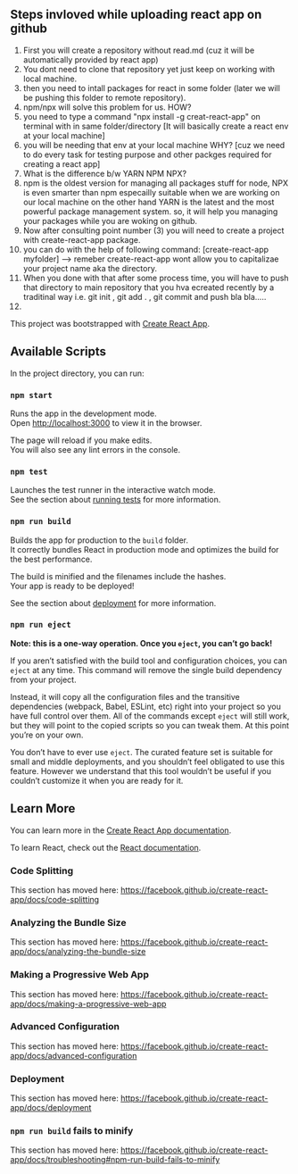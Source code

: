 ## Steps invloved while uploading react app on github
1) First you will create a repository without read.md (cuz it will be automatically provided by react app)
2) You dont need to clone that repository yet just keep on working with local machine.
3) then you need to intall packages for react in some folder (later we will be pushing this folder to remote repository).
4) npm/npx will solve this problem for us. HOW?
5) you need to type a command "npx install -g creat-react-app" on terminal with in same folder/directory [It will basically create a react env at your local machine]
6) you will be needing that env at your local machine WHY? [cuz we need to do every task for testing purpose and other packges required for creating a react app]
7) What is the difference b/w YARN NPM NPX?
8) npm is the oldest version for managing all packages stuff for node, NPX is even smarter than npm especailly suitable when we are working on our local machine on the other hand YARN is the latest and the most powerful package management system. so, it will help you managing your packages while you are woking on github.
9) Now after consulting point number (3) you will need to create a project with create-react-app package.
10) you can do with the help of following command:
[create-react-app myfolder] --> remeber create-react-app wont allow you to capitalizae your project name aka the directory.
11) When you done with that after some process time, you will have to push that directory to main repository that you hva ecreated recently by a traditinal way i.e. git init , git add . , git commit and push bla bla.....
12) 




This project was bootstrapped with [Create React App](https://github.com/facebook/create-react-app).

## Available Scripts

In the project directory, you can run:

### `npm start`

Runs the app in the development mode.<br />
Open [http://localhost:3000](http://localhost:3000) to view it in the browser.

The page will reload if you make edits.<br />
You will also see any lint errors in the console.

### `npm test`

Launches the test runner in the interactive watch mode.<br />
See the section about [running tests](https://facebook.github.io/create-react-app/docs/running-tests) for more information.

### `npm run build`

Builds the app for production to the `build` folder.<br />
It correctly bundles React in production mode and optimizes the build for the best performance.

The build is minified and the filenames include the hashes.<br />
Your app is ready to be deployed!

See the section about [deployment](https://facebook.github.io/create-react-app/docs/deployment) for more information.

### `npm run eject`

**Note: this is a one-way operation. Once you `eject`, you can’t go back!**

If you aren’t satisfied with the build tool and configuration choices, you can `eject` at any time. This command will remove the single build dependency from your project.

Instead, it will copy all the configuration files and the transitive dependencies (webpack, Babel, ESLint, etc) right into your project so you have full control over them. All of the commands except `eject` will still work, but they will point to the copied scripts so you can tweak them. At this point you’re on your own.

You don’t have to ever use `eject`. The curated feature set is suitable for small and middle deployments, and you shouldn’t feel obligated to use this feature. However we understand that this tool wouldn’t be useful if you couldn’t customize it when you are ready for it.

## Learn More

You can learn more in the [Create React App documentation](https://facebook.github.io/create-react-app/docs/getting-started).

To learn React, check out the [React documentation](https://reactjs.org/).

### Code Splitting

This section has moved here: https://facebook.github.io/create-react-app/docs/code-splitting

### Analyzing the Bundle Size

This section has moved here: https://facebook.github.io/create-react-app/docs/analyzing-the-bundle-size

### Making a Progressive Web App

This section has moved here: https://facebook.github.io/create-react-app/docs/making-a-progressive-web-app

### Advanced Configuration

This section has moved here: https://facebook.github.io/create-react-app/docs/advanced-configuration

### Deployment

This section has moved here: https://facebook.github.io/create-react-app/docs/deployment

### `npm run build` fails to minify

This section has moved here: https://facebook.github.io/create-react-app/docs/troubleshooting#npm-run-build-fails-to-minify
